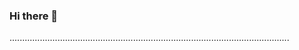 ### Hi there 👋

...............................................................................................................